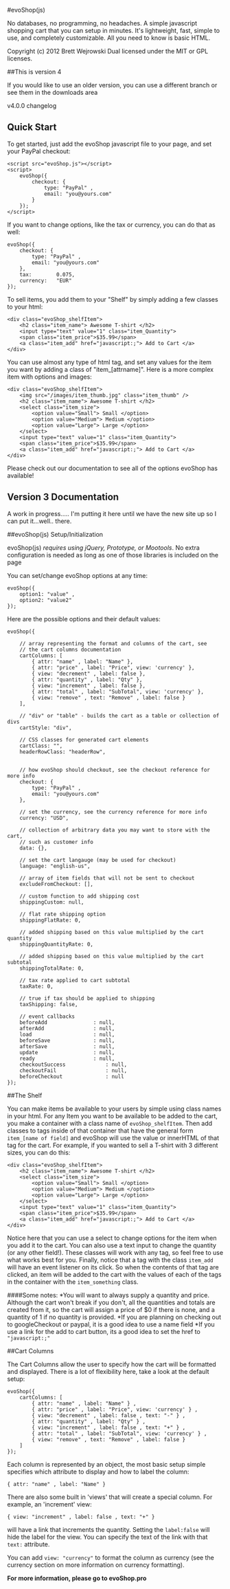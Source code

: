 #evoShop(js)									  
	
No databases, no programming, no headaches. A simple javascript shopping 
cart that you can setup in minutes. It's lightweight, fast, 
simple to use, and completely customizable. All you need to know is basic HTML.


Copyright (c) 2012 Brett Wejrowski
Dual licensed under the MIT or GPL licenses.


##This is version 4

If you would like to use an older version, you can use a different branch or see them in the 
downloads area

v4.0.0 changelog



## Quick Start

To get started, just add the evoShop javascript file to your page, and set your PayPal checkout:

	<script src="evoShop.js"></script>
	<script>
		evoShop({
			checkout: { 
				type: "PayPal" , 
				email: "you@yours.com" 
			}
		});	
	</script>

If you want to change options, like the tax or currency, you can do that as well:

	evoShop({
		checkout: { 
			type: "PayPal" , 
			email: "you@yours.com" 
		},
		tax: 		0.075,
		currency: 	"EUR"
	});
	
To sell items, you add them to your "Shelf" by simply adding a few classes to your html:


	<div class="evoShop_shelfItem">
	    <h2 class="item_name"> Awesome T-shirt </h2>
	    <input type="text" value="1" class="item_Quantity">
	    <span class="item_price">$35.99</span>
		<a class="item_add" href="javascript:;"> Add to Cart </a>
	</div>
	
	
You can use almost any type of html tag, and set any values for the item you want by adding a class of "item_[attrname]". 
Here is a more complex item with options and images:

	<div class="evoShop_shelfItem">
	    <img src="/images/item_thumb.jpg" class="item_thumb" />
	    <h2 class="item_name"> Awesome T-shirt </h2>
	 	<select class="item_size">
	        <option value="Small"> Small </option>
	        <option value="Medium"> Medium </option>
	        <option value="Large"> Large </option>
	    </select>
	    <input type="text" value="1" class="item_Quantity">
	    <span class="item_price">$35.99</span>
		<a class="item_add" href="javascript:;"> Add to Cart </a>
	</div>
	
	
Please check out our documentation to see all of the options evoShop has available!


## Version 3 Documentation 
		 
A work in progress..... I'm putting it here until we
have the new site up so I can put it...well.. there. 

	
##evoShop(js) Setup/Initialization
	
evoShop(js) _requires using jQuery, Prototype, or Mootools_. No extra configuration 
is needed as long as one of those libraries is included on the page
	
You can set/change evoShop options at any time:
	
	evoShop({
		option1: "value" ,
		option2: "value2" 
	});
		
	
Here are the possible options and their default values: 

	evoShop({
		
		// array representing the format and columns of the cart, see 
		// the cart columns documentation
		cartColumns: [
			{ attr: "name" , label: "Name" },
			{ attr: "price" , label: "Price", view: 'currency' },
			{ view: "decrement" , label: false },
			{ attr: "quantity" , label: "Qty" },
			{ view: "increment" , label: false },
			{ attr: "total" , label: "SubTotal", view: 'currency' },
			{ view: "remove" , text: "Remove" , label: false }
		],
		
		// "div" or "table" - builds the cart as a table or collection of divs
		cartStyle: "div", 
		
		// CSS classes for generated cart elements
 		cartClass: "", 
 		headerRowClass: "headerRow", 
 

		// how evoShop should checkout, see the checkout reference for more info 
		checkout: { 
			type: "PayPal" , 
			email: "you@yours.com" 
		},
		
		// set the currency, see the currency reference for more info
		currency: "USD",
		
		// collection of arbitrary data you may want to store with the cart, 
		// such as customer info
		data: {},
		
		// set the cart langauge (may be used for checkout)
		language: "english-us",
		
		// array of item fields that will not be sent to checkout
		excludeFromCheckout: [],
		
		// custom function to add shipping cost
		shippingCustom: null,
		
		// flat rate shipping option
		shippingFlatRate: 0,
		
		// added shipping based on this value multiplied by the cart quantity
		shippingQuantityRate: 0,
		
		// added shipping based on this value multiplied by the cart subtotal
		shippingTotalRate: 0,
		
		// tax rate applied to cart subtotal
		taxRate: 0,
		
		// true if tax should be applied to shipping
		taxShipping: false,
		
		// event callbacks 
		beforeAdd				: null,
		afterAdd				: null,
		load					: null,
		beforeSave				: null,
		afterSave				: null,
		update					: null,
		ready					: null,
		checkoutSuccess				: null,
		checkoutFail				: null,
		beforeCheckout				: null
	});


	
##The Shelf

You can make items be available to your users by simple using class names in your html. For any Item you want to be available to be added to the cart, you make a container with a class name of `evoShop_shelfItem`. Then add classes to tags inside of that container that have the general form `item_[name of field]` and evoShop will use the value or innerHTML of that tag for the cart. For example, if you wanted to sell a T-shirt with 3 different sizes, you can do this:

    <div class="evoShop_shelfItem">
    	<h2 class="item_name"> Awesome T-shirt </h2>
    	<select class="item_size">
        	<option value="Small"> Small </option>
        	<option value="Medium"> Medium </option>
        	<option value="Large"> Large </option>
    	</select>
    	<input type="text" value="1" class="item_Quantity">
    	<span class="item_price">$35.99</span>
    	<a class="item_add" href="javascript:;"> Add to Cart </a>
	</div>
	
Notice here that you can use a select to change options for the item when you add it to the cart. You can also use a text input to change the quantity (or any other field!). These classes will work with any tag, so feel free to use what works best for you. Finally, notice that a tag with the class `item_add` will have an event listener on its click. So when the contents of that tag are clicked, an item will be added to the cart with the values of each of the tags in the container with the `item_something` class.

####Some notes:
*You will want to always supply a quantity and price. Although the cart won't break if you don't, all the quantities and totals are created from it, so the cart will assign a price of $0 if there is none, and a quantity of 1 if no quantity is provided.
*If you are planning on checking out to googleCheckout or paypal, it is a good idea to use a name field
*If you use a link for the add to cart button, its a good idea to set the href to `"javascript:;"`

##Cart Columns

The Cart Columns allow the user to specify how the cart will be formatted and displayed. There is a lot of flexibility here, take a look at the default setup:

    evoShop({
		cartColumns: [
			{ attr: "name" , label: "Name" } ,
			{ attr: "price" , label: "Price", view: 'currency' } ,
			{ view: "decrement" , label: false , text: "-" } ,
			{ attr: "quantity" , label: "Qty" } ,
			{ view: "increment" , label: false , text: "+" } ,
			{ attr: "total" , label: "SubTotal", view: 'currency' } ,
			{ view: "remove" , text: "Remove" , label: false }
		]
    });

Each column is represented by an object, the most basic setup simple specifies which attribute to display and how to label the column: 

    { attr: "name" , label: "Name" }

There are also some built in 'views' that will create a special column.  For example, an 'increment' view: 

    { view: "increment" , label: false , text: "+" }

will have a link that increments the quantity. Setting the `label:false` will hide the label for the view. You can specify the text of the link with that `text:` attribute.

You can add `view: "currency"` to format the column as currency (see the currency section on more information on currency formatting). 


**For more information, please go to evoShop.pro**								  
		
